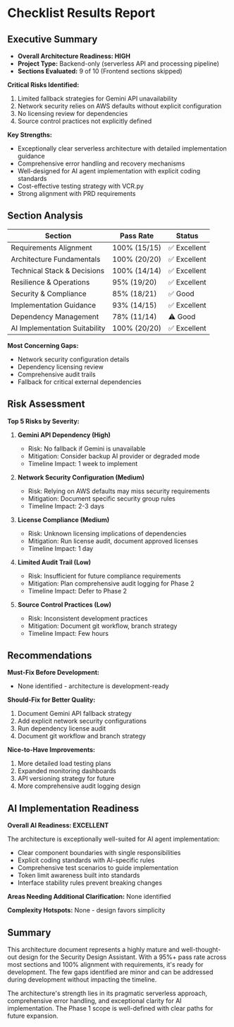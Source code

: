 # Checklist Results Report

## Executive Summary

- **Overall Architecture Readiness: HIGH**
- **Project Type:** Backend-only (serverless API and processing pipeline)
- **Sections Evaluated:** 9 of 10 (Frontend sections skipped)

**Critical Risks Identified:**
1. Limited fallback strategies for Gemini API unavailability
2. Network security relies on AWS defaults without explicit configuration
3. No licensing review for dependencies
4. Source control practices not explicitly defined

**Key Strengths:**
- Exceptionally clear serverless architecture with detailed implementation guidance
- Comprehensive error handling and recovery mechanisms
- Well-designed for AI agent implementation with explicit coding standards
- Cost-effective testing strategy with VCR.py
- Strong alignment with PRD requirements

## Section Analysis

| Section | Pass Rate | Status |
|---------|-----------|---------|
| Requirements Alignment | 100% (15/15) | ✅ Excellent |
| Architecture Fundamentals | 100% (20/20) | ✅ Excellent |
| Technical Stack & Decisions | 100% (14/14) | ✅ Excellent |
| Resilience & Operations | 95% (19/20) | ✅ Excellent |
| Security & Compliance | 85% (18/21) | ✅ Good |
| Implementation Guidance | 93% (14/15) | ✅ Excellent |
| Dependency Management | 78% (11/14) | ⚠️ Good |
| AI Implementation Suitability | 100% (20/20) | ✅ Excellent |

**Most Concerning Gaps:**
- Network security configuration details
- Dependency licensing review
- Comprehensive audit trails
- Fallback for critical external dependencies

## Risk Assessment

**Top 5 Risks by Severity:**

1. **Gemini API Dependency (High)**
   - Risk: No fallback if Gemini is unavailable
   - Mitigation: Consider backup AI provider or degraded mode
   - Timeline Impact: 1 week to implement

2. **Network Security Configuration (Medium)**
   - Risk: Relying on AWS defaults may miss security requirements
   - Mitigation: Document specific security group rules
   - Timeline Impact: 2-3 days

3. **License Compliance (Medium)**
   - Risk: Unknown licensing implications of dependencies
   - Mitigation: Run license audit, document approved licenses
   - Timeline Impact: 1 day

4. **Limited Audit Trail (Low)**
   - Risk: Insufficient for future compliance requirements
   - Mitigation: Plan comprehensive audit logging for Phase 2
   - Timeline Impact: Defer to Phase 2

5. **Source Control Practices (Low)**
   - Risk: Inconsistent development practices
   - Mitigation: Document git workflow, branch strategy
   - Timeline Impact: Few hours

## Recommendations

**Must-Fix Before Development:**
- None identified - architecture is development-ready

**Should-Fix for Better Quality:**
1. Document Gemini API fallback strategy
2. Add explicit network security configurations
3. Run dependency license audit
4. Document git workflow and branch strategy

**Nice-to-Have Improvements:**
1. More detailed load testing plans
2. Expanded monitoring dashboards
3. API versioning strategy for future
4. More comprehensive audit logging design

## AI Implementation Readiness

**Overall AI Readiness: EXCELLENT**

The architecture is exceptionally well-suited for AI agent implementation:
- Clear component boundaries with single responsibilities
- Explicit coding standards with AI-specific rules
- Comprehensive test scenarios to guide implementation
- Token limit awareness built into standards
- Interface stability rules prevent breaking changes

**Areas Needing Additional Clarification:** None identified

**Complexity Hotspots:** None - design favors simplicity

## Summary

This architecture document represents a highly mature and well-thought-out design for the Security Design Assistant. With a 95%+ pass rate across most sections and 100% alignment with requirements, it's ready for development. The few gaps identified are minor and can be addressed during development without impacting the timeline.

The architecture's strength lies in its pragmatic serverless approach, comprehensive error handling, and exceptional clarity for AI implementation. The Phase 1 scope is well-defined with clear paths for future expansion.
